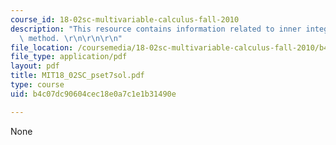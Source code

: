 ```yaml
---
course_id: 18-02sc-multivariable-calculus-fall-2010
description: "This resource contains information related to inner integral and shell\
  \ method. \r\n\r\n\r\n"
file_location: /coursemedia/18-02sc-multivariable-calculus-fall-2010/b4c07dc90604cec18e0a7c1e1b31490e_MIT18_02SC_pset7sol.pdf
file_type: application/pdf
layout: pdf
title: MIT18_02SC_pset7sol.pdf
type: course
uid: b4c07dc90604cec18e0a7c1e1b31490e

---
```

None